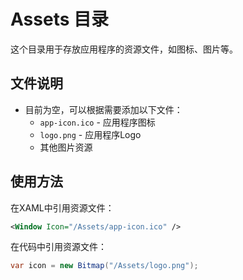 # Assets 目录

这个目录用于存放应用程序的资源文件，如图标、图片等。

## 文件说明

- 目前为空，可以根据需要添加以下文件：
  - `app-icon.ico` - 应用程序图标
  - `logo.png` - 应用程序Logo
  - 其他图片资源

## 使用方法

在XAML中引用资源文件：
```xml
<Window Icon="/Assets/app-icon.ico" />
```

在代码中引用资源文件：
```csharp
var icon = new Bitmap("/Assets/logo.png");
```

